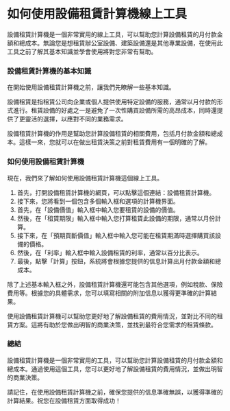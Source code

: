 如何使用設備租賃計算機線上工具
===============

設備租賃計算機是一個非常實用的線上工具，可以幫助您計算設備租賃的月付款金額和總成本。無論您是想租賃辦公室設備、建築設備還是其他專業設備，在使用此工具之前了解其基本知識並學會使用將對您非常有幫助。

### 設備租賃計算機的基本知識

在開始使用設備租賃計算機之前，讓我們先瞭解一些基本知識。

設備租賃是指租賃公司向企業或個人提供使用特定設備的服務，通常以月付款的形式進行。租賃設備的好處之一是避免了一次性購買設備所需的高昂成本，同時還提供了更靈活的選擇，以應對不同的業務需求。

設備租賃計算機的作用是幫助您計算設備租賃的相關費用，包括月付款金額和總成本。這樣一來，您就可以在做出租賃決策之前對租賃費用有一個明確的了解。

### 如何使用設備租賃計算機

現在，我們來了解如何使用設備租賃計算機這個線上工具。

1. 首先，打開設備租賃計算機的網頁，可以點擊這個連結：設備租賃計算機。
2. 接下來，您將看到一個包含多個輸入框和選項的計算機界面。
3. 首先，在「設備價值」輸入框中輸入您要租賃的設備的價值。
4. 然後，在「租賃期限」輸入框中輸入您打算租賃此設備的期限，通常以月份計算。
5. 接下來，在「預期買斷價值」輸入框中輸入您可能在租賃期滿時選擇購買該設備的價格。
6. 然後，在「利率」輸入框中輸入設備租賃的利率，通常以百分比表示。
7. 最後，點擊「計算」按鈕，系統將會根據您提供的信息計算出月付款金額和總成本。

除了上述基本輸入框之外，設備租賃計算機還可能包含其他選項，例如稅款、保險費用等。根據您的具體需求，您可以填寫相關的附加信息以獲得更準確的計算結果。

使用設備租賃計算機可以幫助您更好地了解設備租賃的費用情況，並對比不同的租賃方案。這將有助於您做出明智的商業決策，並找到最符合您需求的租賃條款。

### 總結

設備租賃計算機是一個非常實用的工具，可以幫助您計算設備租賃的月付款金額和總成本。通過使用這個工具，您可以更好地了解設備租賃的費用情況，並做出明智的商業決策。

請記住，在使用設備租賃計算機之前，確保您提供的信息準確無誤，以獲得準確的計算結果。祝您在設備租賃方面取得成功！
